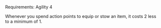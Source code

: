 Requirements: Agility 4

Whenever you spend action points to equip or stow an item, it costs 2 less to a minimum of 1.